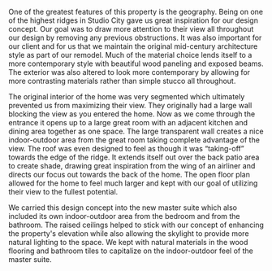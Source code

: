 One of the greatest features of this property is the geography. Being on one of the highest ridges in Studio City gave us great inspiration for our design concept. Our goal was to draw more attention to their view all throughout our design by removing any previous obstructions. It was also important for our client and for us that we maintain the original mid-century architecture style as part of our remodel. Much of the material choice lends itself to a more contemporary style with beautiful wood paneling and exposed beams. The exterior was also altered to look more contemporary by allowing for more contrasting materials rather than simple stucco all throughout.

The original interior of the home was very segmented which ultimately prevented us from maximizing their view. They originally had a large wall blocking the view as you entered the home. Now as we come through the entrance it opens up to a large great room with an adjacent kitchen and dining area together as one space. The large transparent wall creates a nice indoor-outdoor area from the great room taking complete advantage of the view. The roof was even designed to feel as though it was “taking-off” towards the edge of the ridge. It extends itself out over the back patio area to create shade, drawing great inspiration from the wing of an airliner and directs our focus out towards the back of the home. The open floor plan allowed for the home to feel much larger and kept with our goal of utilizing their view to the fullest potential.

We carried this design concept into the new master suite which also included its own indoor-outdoor area from the bedroom and from the bathroom. The raised ceilings helped to stick with our concept of enhancing the property's elevation while also allowing the skylight to provide more natural lighting to the space. We kept with natural materials in the wood flooring and bathroom tiles to capitalize on the indoor-outdoor feel of the master suite.
